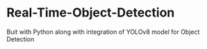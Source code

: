 # Real-Time-Object-Detection
Buit with Python along with integration of YOLOv8 model for Object Detection
